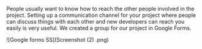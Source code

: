 People usually want to know how to reach the other people involved in the project. Setting up a communication channel for your project where people can discuss things with each other and new developers can reach you easily is very useful. We created a group for our project in Google Forms.


![Google forms SS](Screenshot (2) .png)
